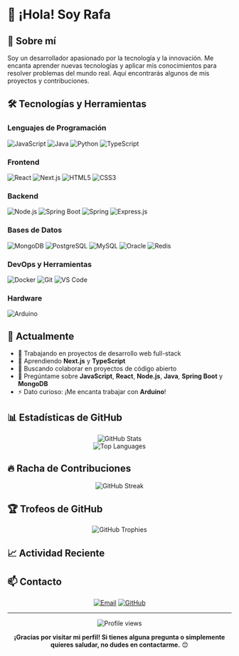 # 👋 ¡Hola! Soy Rafa

## 🚀 Sobre mí

Soy un desarrollador apasionado por la tecnología y la innovación. Me encanta aprender nuevas tecnologías y aplicar mis conocimientos para resolver problemas del mundo real. Aquí encontrarás algunos de mis proyectos y contribuciones.

## 🛠️ Tecnologías y Herramientas

### Lenguajes de Programación
![JavaScript](https://img.shields.io/badge/-JavaScript-F7DF1E?style=flat-square&logo=javascript&logoColor=black)
![Java](https://img.shields.io/badge/-Java-ED8B00?style=flat-square&logo=openjdk&logoColor=white)
![Python](https://img.shields.io/badge/-Python-3776AB?style=flat-square&logo=python&logoColor=white)
![TypeScript](https://img.shields.io/badge/-TypeScript-3178C6?style=flat-square&logo=typescript&logoColor=white)

### Frontend
![React](https://img.shields.io/badge/-React-61DAFB?style=flat-square&logo=react&logoColor=black)
![Next.js](https://img.shields.io/badge/-Next.js-000000?style=flat-square&logo=next.js&logoColor=white)
![HTML5](https://img.shields.io/badge/-HTML5-E34F26?style=flat-square&logo=html5&logoColor=white)
![CSS3](https://img.shields.io/badge/-CSS3-1572B6?style=flat-square&logo=css3&logoColor=white)

### Backend
![Node.js](https://img.shields.io/badge/-Node.js-339933?style=flat-square&logo=node.js&logoColor=white)
![Spring Boot](https://img.shields.io/badge/-Spring_Boot-6DB33F?style=flat-square&logo=spring-boot&logoColor=white)
![Spring](https://img.shields.io/badge/-Spring-6DB33F?style=flat-square&logo=spring&logoColor=white)
![Express.js](https://img.shields.io/badge/-Express.js-000000?style=flat-square&logo=express&logoColor=white)

### Bases de Datos
![MongoDB](https://img.shields.io/badge/-MongoDB-47A248?style=flat-square&logo=mongodb&logoColor=white)
![PostgreSQL](https://img.shields.io/badge/-PostgreSQL-336791?style=flat-square&logo=postgresql&logoColor=white)
![MySQL](https://img.shields.io/badge/-MySQL-4479A1?style=flat-square&logo=mysql&logoColor=white)
![Oracle](https://img.shields.io/badge/-Oracle-F80000?style=flat-square&logo=oracle&logoColor=white)
![Redis](https://img.shields.io/badge/-Redis-DC382D?style=flat-square&logo=redis&logoColor=white)

### DevOps y Herramientas
![Docker](https://img.shields.io/badge/-Docker-2496ED?style=flat-square&logo=docker&logoColor=white)
![Git](https://img.shields.io/badge/-Git-F05032?style=flat-square&logo=git&logoColor=white)
![VS Code](https://img.shields.io/badge/-VS_Code-007ACC?style=flat-square&logo=visual-studio-code&logoColor=white)

### Hardware
![Arduino](https://img.shields.io/badge/-Arduino-00979D?style=flat-square&logo=arduino&logoColor=white)

## 🌱 Actualmente

- 🔭 Trabajando en proyectos de desarrollo web full-stack
- 🌱 Aprendiendo **Next.js** y **TypeScript**
- 👯 Buscando colaborar en proyectos de código abierto
- 💬 Pregúntame sobre **JavaScript**, **React**, **Node.js**, **Java**, **Spring Boot** y **MongoDB**
- ⚡ Dato curioso: ¡Me encanta trabajar con **Arduino**!

## 📊 Estadísticas de GitHub

<div align="center">
  <img src="https://github-readme-stats.vercel.app/api?username=alvnavraii&show_icons=true&theme=radical&hide_border=true&count_private=true" alt="GitHub Stats" />
</div>

<div align="center">
  <img src="https://github-readme-stats.vercel.app/api/top-langs/?username=alvnavraii&layout=compact&theme=radical&hide_border=true" alt="Top Languages" />
</div>

## 🔥 Racha de Contribuciones

<div align="center">
  <img src="https://github-readme-streak-stats.herokuapp.com/?user=alvnavraii&theme=radical&hide_border=true" alt="GitHub Streak" />
</div>

## 🏆 Trofeos de GitHub

<div align="center">
  <img src="https://github-profile-trophy.vercel.app/?username=alvnavraii&theme=radical&no-frame=true&row=1&column=6" alt="GitHub Trophies" />
</div>

## 📈 Actividad Reciente

<!--START_SECTION:activity-->
<!--END_SECTION:activity-->

## 📫 Contacto

<div align="center">
  
[![Email](https://img.shields.io/badge/-Email-D14836?style=for-the-badge&logo=gmail&logoColor=white)](mailto:alvnavraii@gmail.com)
[![GitHub](https://img.shields.io/badge/-GitHub-181717?style=for-the-badge&logo=github&logoColor=white)](https://github.com/alvnavraii)

</div>

---

<div align="center">
  <img src="https://komarev.com/ghpvc/?username=alvnavraii&color=blueviolet&style=flat-square&label=Visitantes" alt="Profile views" />
</div>

<div align="center">
  
**¡Gracias por visitar mi perfil! Si tienes alguna pregunta o simplemente quieres saludar, no dudes en contactarme.** 😊

</div>
